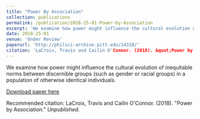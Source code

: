 ```yaml
---
title: "Power By Association"
collection: publications
permalink: /publication/2018-25-01-Power-by-Association
excerpt: 'We examine how power might influence the cultural evolution of inequitable norms between discernible groups (such as gender or racial groups) in a population of otherwise identical individuals.'
date: 2018-25-01
venue: 'Under Review'
paperurl: 'http://philsci-archive.pitt.edu/14318/'
citation: 'LaCroix, Travis and Cailin O'Connor. (2018). &quot;Power by Association&quot; <i>Under Review</i>.'
---
```

We examine how power might influence the cultural evolution of inequitable norms between discernible groups (such as gender or racial groups) in a population of otherwise identical individuals.

[Download paper here](http://philsci-archive.pitt.edu/14318/)

Recommended citation: LaCroix, Travis and Cailin O'Connor. (2018). "Power by Association." <i>Unpublished</i>.
